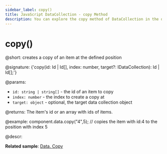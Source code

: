 ```yaml
---
sidebar_label: copy()
title: JavaScript DataCollection - copy Method 
description: You can explore the copy method of DataCollection in the documentation of the DHTMLX JavaScript UI library. Browse developer guides and API reference, try out code examples and live demos, and download a free 30-day evaluation version of DHTMLX Suite.
---
```


# copy()

@short: creates a copy of an item at the defined position

@signature: {'copy(id: Id | Id[], index: number, target?: IDataCollection): Id | Id[];'}

@params:
- `id: string | string[]` - the id of an item to copy
- `index: number` - the index to create a copy at
- `target: object` - optional, the target data collection object

@returns:
The item's id or an array with ids of items.

@example:
component.data.copy("4",5); // copies the item with id:4 to the position with index 5

@descr:

**Related sample**: [Data. Copy](https://snippet.dhtmlx.com/9rws8r05)